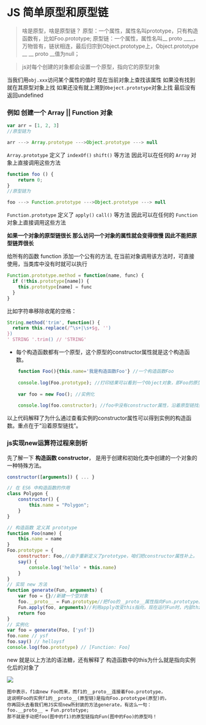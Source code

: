 # JS 简单原型和原型链

> 啥是原型，啥是原型链？
> 原型：一个属性，属性名叫prototype，只有构造函数有，比如Foo.prototype;
> 原型链：一个属性，属性名叫__ proto ____，万物皆有，链状相连，最后归宗到Object.prototype上，Object.prototype __ __ proto __值为null；

> js对每个创建的对象都会设置一个原型，指向它的原型对象

当我们用`obj.xxx`访问某个属性的值时 现在当前对象上查找该属性 如果没有找到 就在其原型对象上找 如果还没有就上溯到`Obeject.prototype`对象上找 最后没有返回undefined

### 例如 创建一个 Array || Function 对象

```js
var arr = [1, 2, 3]
//原型链为

arr ---> Array.prototype --->Object.prototype ---> null
```
`Array.prototype` 定义了 `indexOf()` `shift()` 等方法 因此可以在任何的 `Array` 对象上直接调用这些方法

```js
function foo () {
	return 0;
}
//原型链为

foo ---> Function.prototype --->Object.prototype ---> null
```
`Function.prototype` 定义了 `apply()` `call()` 等方法 因此可以在任何的 `Function` 对象上直接调用这些方法

**如果一个对象的原型链很长 那么访问一个对象的属性就会变得很慢 因此不能把原型链弄很长**



给所有的函数 function 添加一个公有的方法, 在当前对象调用该方法时，可直接使用，当类库中没有时就可以执行

```js
Function.prototype.method = function(name, func) {
  if (!this.prototype[name]) {
    this.prototype[name] = func
  }
}
```

比如字符串移除收尾的空格：

```js
String.method('trim', function() {
  return this.replace(/^\s+|\s+$g, '')
})
' STRING '.trim() // 'STRING'
```



- 每个构造函数都有一个原型，这个原型的constructor属性就是这个构造函数。

```js
    function Foo(){this.name='我是构造函数Foo'} //一个构造函数Foo
    
    console.log(Foo.prototype); //打印结果可以看到一个Object对象，即Foo的原型，里面有一个constructor属性，属性值即为Foo函数。
    
    var foo = new Foo(); //实例化
    
    console.log(foo.constructor); //foo中没有constructor属性，沿着原型链找到Foo的原型(即上面打印的结果)，得到Foo原型的constructor属性值，即Foo函数。
```

以上代码解释了为什么通过查看实例的constructor属性可以得到实例的构造函数。重点在于“沿着原型链找”。

### js实现new运算符过程来剖析

先了解一下 **构造函数 constructor**， 是用于创建和初始化类中创建的一个对象的一种特殊方法。

```js
constructor([arguments]) { ... }

// 在 ES6 中构造函数的作用
class Polygon {
    constructor() {
        this.name = "Polygon";
    }
}
```

```js
// 构造函数 定义其 prototype
function Foo(name) {
	this.name = name
}
Foo.prototype = {
    constructor: Foo,//由于重新定义了prototype，咱们把constructor属性补上。
    say() {
        console.log('hello' + this.name)
    }
}
// 实现 new 方法
function generate(Fun, arguments) {
	var foo = {}//新建一个空对象
    foo.__proto__ = Fun.prototype//把foo的__proto__属性指向Fun.prototype。
    Fun.apply(foo, arguments)//利用apply改变this指向，现在运行Fun时，内部this指向foo空对象，那么给this.name赋值就变成了给foo.name赋值。
    return foo
}
// 实例化
var foo = generate(Foo, ['ysf'])
foo.name // ysf
foo.say() // helloysf
console.log(foo.prototype) // [Function: Foo]
```

new 就是以上方法的语法糖，还有解释了 构造函数中的this为什么就是指向实例化后的对象了

![](/media/about-blog/media/proto.png)

```
图中表示，f1由new Foo而来，而f1的__proto__连接着Foo.prototype，
这说明Foo的实例f1的__proto__(原型链)是指向Foo.prototype(原型)的，
你再回头去看我们用JS实现new所封装的方法generate，有这么一句：
foo.__proto__ = Fun.prototype;
那不就是手动把foo(图中的f1)的原型链指向Fun(图中的Foo)的原型吗！
```

